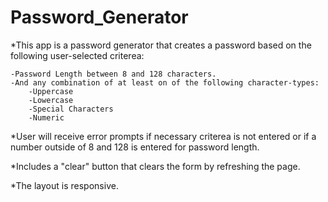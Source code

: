 # Password_Generator


*This app is a password generator that creates a password based on the following user-selected criterea:

    -Password Length between 8 and 128 characters.
    -And any combination of at least on of the following character-types:
        -Uppercase
        -Lowercase
        -Special Characters
        -Numeric

*User will receive error prompts if necessary criterea is not entered or if a number outside of 8 and 128 is entered for password length.

*Includes a "clear" button that clears the form by refreshing the page.

*The layout is responsive.